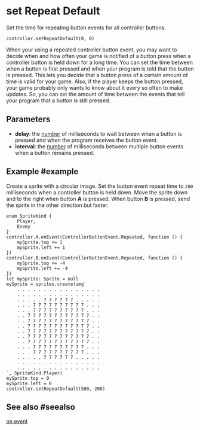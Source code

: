 # set Repeat Default

Set the time for repeating button events for all controller buttons.

```sig
controller.setRepeatDefault(0, 0)
```

When your using a repeated controller button event, you may want to decide when and how often your game is notified of a button press when a controller button is held down for a long time. You can set the time between when a button is first pressed and when your program is told that the button is pressed. This lets you decide that a button press of a certain amount of time is valid for your game. Also, if the player keeps the button pressed, your game probably only wants to know about it every so often to make updates. So, you can set the amount of time between the events that tell your program that a button is still pressed.

## Parameters

* **delay**: the [number](/types/number) of milliseconds to wait between when a button is pressed and when the program receives the button event.
* **interval**: the [number](/types/number) of milliseconds between multiple button events when a button remains pressed.

## Example #example

Create a sprite with a circular image.  Set the button event repeat time to `200` milliseconds when a controller button is held down. Move the sprite down and to the right when button **A** is pressed. When button **B** is pressed, send the sprite in the other direction but faster.

```blocks
enum SpriteKind {
    Player,
    Enemy
}
controller.A.onEvent(ControllerButtonEvent.Repeated, function () {
    mySprite.top += 1
    mySprite.left += 1
})
controller.B.onEvent(ControllerButtonEvent.Repeated, function () {
    mySprite.top += -4
    mySprite.left += -4
})
let mySprite: Sprite = null
mySprite = sprites.create(img`
    . . . . . . . . . . . . . . . .
    . . . . . . . . . . . . . . . .
    . . . . . 7 7 7 7 7 7 . . . . .
    . . . 7 7 7 7 7 7 7 7 7 7 . . .
    . . . 7 7 7 7 7 7 7 7 7 7 . . .
    . . 7 7 7 7 7 7 7 7 7 7 7 7 . .
    . . 7 7 7 7 7 7 7 7 7 7 7 7 . .
    . . 7 7 7 7 7 7 7 7 7 7 7 7 . .
    . . 7 7 7 7 7 7 7 7 7 7 7 7 . .
    . . 7 7 7 7 7 7 7 7 7 7 7 7 . .
    . . 7 7 7 7 7 7 7 7 7 7 7 7 . .
    . . . 7 7 7 7 7 7 7 7 7 7 . . .
    . . . 7 7 7 7 7 7 7 7 7 7 . . .
    . . . . . 7 7 7 7 7 7 . . . . .
    . . . . . . . . . . . . . . . .
    . . . . . . . . . . . . . . . .
`, SpriteKind.Player)
mySprite.top = 0
mySprite.left = 0
controller.setRepeatDefault(500, 200)
```

## See also #seealso

[on event](/reference/controller/on-event)

